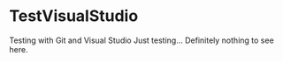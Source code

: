 # TestVisualStudio
Testing with Git and Visual Studio
Just testing...
Definitely nothing to see here.
